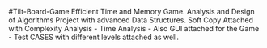 #Tilt-Board-Game
Efficient Time and Memory Game. Analysis and Design of Algorithms Project with advanced Data Structures. Soft Copy Attached with Complexity Analysis - Time Analysis - Also GUI attached for the Game - Test CASES with different levels attached as well.
